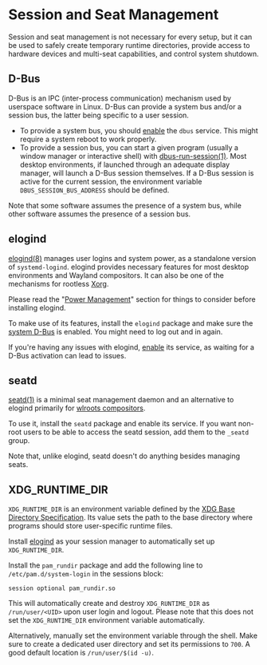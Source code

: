 # Session and Seat Management

Session and seat management is not necessary for every setup, but it can be used
to safely create temporary runtime directories, provide access to hardware
devices and multi-seat capabilities, and control system shutdown.

## D-Bus

D-Bus is an IPC (inter-process communication) mechanism used by userspace
software in Linux. D-Bus can provide a system bus and/or a session bus, the
latter being specific to a user session.

- To provide a system bus, you should
   [enable](./services/index.md#enabling-services) the `dbus` service. This
   might require a system reboot to work properly.
- To provide a session bus, you can start a given program (usually a window
   manager or interactive shell) with
   [dbus-run-session(1)](https://man.voidlinux.org/dbus-run-session.1). Most
   desktop environments, if launched through an adequate display manager, will
   launch a D-Bus session themselves. If a D-Bus session is active for the
   current session, the environment variable `DBUS_SESSION_BUS_ADDRESS` should
   be defined.

Note that some software assumes the presence of a system bus, while other
software assumes the presence of a session bus.

## elogind

[elogind(8)](https://man.voidlinux.org/elogind.8) manages user logins and system
power, as a standalone version of `systemd-logind`. elogind provides necessary
features for most desktop environments and Wayland compositors. It can also be
one of the mechanisms for rootless [Xorg](./graphical-session/xorg.md).

Please read the "[Power Management](./power-management.md)" section for things
to consider before installing elogind.

To make use of its features, install the `elogind` package and make sure the
[system D-Bus](#d-bus) is enabled. You might need to log out and in again.

If you're having any issues with elogind, [enable](./services/index.md) its
service, as waiting for a D-Bus activation can lead to issues.

## seatd

[seatd(1)](https://man.voidlinux.org/seatd.1) is a minimal seat management
daemon and an alternative to elogind primarily for [wlroots
compositors](./graphical-session/wayland.md#standalone-compositors).

To use it, install the `seatd` package and enable its service. If you want
non-root users to be able to access the seatd session, add them to the `_seatd`
group.

Note that, unlike elogind, seatd doesn't do anything besides managing seats.

## XDG_RUNTIME_DIR

`XDG_RUNTIME_DIR` is an environment variable defined by the [XDG Base Directory
Specification](https://specifications.freedesktop.org/basedir-spec/basedir-spec-latest.html).
Its value sets the path to the base directory where programs should store
user-specific runtime files.

Install [elogind](#elogind) as your session manager to automatically set up
`XDG_RUNTIME_DIR`.

Install the `pam_rundir` package and add the following line to
`/etc/pam.d/system-login` in the sessions block:

`session optional pam_rundir.so`

This will automatically create and destroy `XDG_RUNTIME_DIR` as
`/run/user/<UID>` upon user login and logout. Please note that this does not set
the `XDG_RUNTIME_DIR` environment variable automatically.

Alternatively, manually set the environment variable through the shell. Make
sure to create a dedicated user directory and set its permissions to `700`. A
good default location is `/run/user/$(id -u)`.
